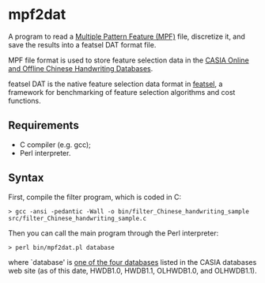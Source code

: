 # mpf2dat
A program to read a [Multiple Pattern Feature (MPF)](http://www.nlpr.ia.ac.cn/databases/download/feature_data/FileFormat-mpf.pdf) file, discretize it, and save the results into a featsel DAT format file.

MPF file format is used to store feature selection data in the [CASIA Online and Offline Chinese Handwriting Databases](http://www.nlpr.ia.ac.cn/databases/handwriting/Home.html).

featsel DAT is the native feature selection data format in [featsel](https://github.com/msreis/featsel), a framework for benchmarking of feature selection algorithms and cost functions.

## Requirements

* C compiler (e.g. gcc);
* Perl interpreter.

## Syntax

First, compile the filter program, which is coded in C:

```
> gcc -ansi -pedantic -Wall -o bin/filter_Chinese_handwriting_sample src/filter_Chinese_handwriting_sample.c 
```

Then you can call the main program through the Perl interpreter:

```
> perl bin/mpf2dat.pl database
```
where `database' is [one of the four databases](http://www.nlpr.ia.ac.cn/databases/handwriting/Download.html) listed in the CASIA databases web site (as of this date, HWDB1.0, HWDB1.1, OLHWDB1.0, and OLHWDB1.1).
